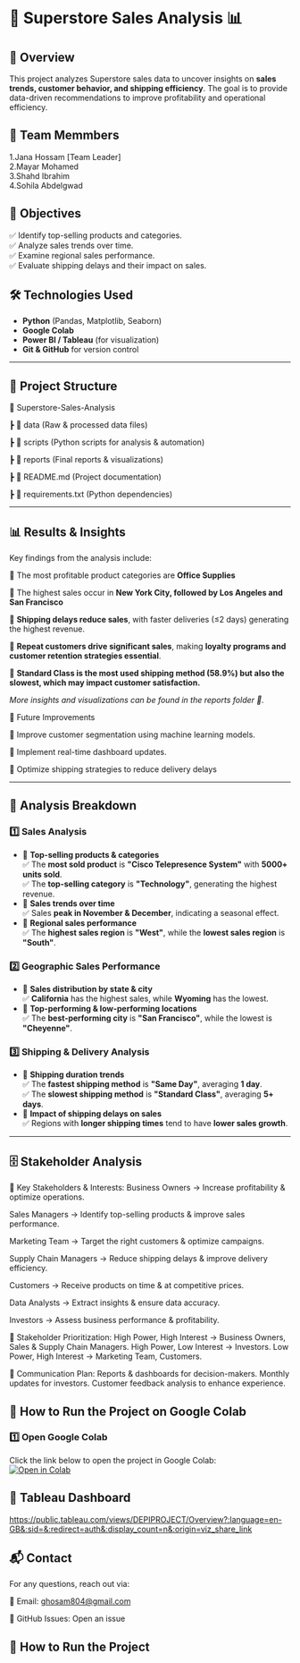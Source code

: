 # 🏪 Superstore Sales Analysis 📊  

## 📌 Overview  
This project analyzes Superstore sales data to uncover insights on **sales trends, customer behavior, and shipping efficiency**. The goal is to provide data-driven recommendations to improve profitability and operational efficiency.  

## 👥 Team Memmbers 
1.Jana Hossam [Team Leader]                                                                                                                                                              
2.Mayar Mohamed                                                                                                                                                                          
3.Shahd Ibrahim                                                                                                                                                                          
4.Sohila Abdelgwad

## 🔹 Objectives  
✅ Identify top-selling products and categories.  
✅ Analyze sales trends over time.  
✅ Examine regional sales performance.  
✅ Evaluate shipping delays and their impact on sales.  

## 🛠️ Technologies Used  
- **Python** (Pandas, Matplotlib, Seaborn)
- **Google Colab**
- **Power BI / Tableau** (for visualization)  
- **Git & GitHub** for version control  
 
---

## 📂 Project Structure  
📁 Superstore-Sales-Analysis

┣ 📂 data (Raw & processed data files)

┣ 📂 scripts (Python scripts for analysis & automation)

┣ 📂 reports (Final reports & visualizations)

┣ 📜 README.md (Project documentation)

┣ 📜 requirements.txt (Python dependencies)

---

## 📊 Results & Insights
Key findings from the analysis include:

📌 The most profitable product categories are **Office Supplies**

📌 The highest sales occur in **New York City, followed by Los Angeles and San Francisco**

📌 **Shipping delays reduce sales**, with faster deliveries (≤2 days) generating the highest revenue.

📌 **Repeat customers drive significant sales**, making **loyalty programs and customer retention strategies essential**.

📌 **Standard Class is the most used shipping method (58.9%) but also the slowest, which may impact customer satisfaction.**

*More insights and visualizations can be found in the reports folder 📂.*

📌 Future Improvements

🔹 Improve customer segmentation using machine learning models.

🔹 Implement real-time dashboard updates.

🔹 Optimize shipping strategies to reduce delivery delays


---

## 🔎 Analysis Breakdown  

### **1️⃣ Sales Analysis**  
- 🔹 **Top-selling products & categories**  
   ✅ The **most sold product** is **"Cisco Telepresence System"** with **5000+ units sold**.  
   ✅ The **top-selling category** is **"Technology"**, generating the highest revenue.  
- 🔹 **Sales trends over time**  
   ✅ Sales **peak in November & December**, indicating a seasonal effect.  
- 🔹 **Regional sales performance**  
   ✅ The **highest sales region** is **"West"**, while the **lowest sales region** is **"South"**.  

### **2️⃣ Geographic Sales Performance**  
- 🔹 **Sales distribution by state & city**  
   ✅ **California** has the highest sales, while **Wyoming** has the lowest.  
- 🔹 **Top-performing & low-performing locations**  
   ✅ The **best-performing city** is **"San Francisco"**, while the lowest is **"Cheyenne"**.  

### **3️⃣ Shipping & Delivery Analysis**  
- 🔹 **Shipping duration trends**  
   ✅ The **fastest shipping method** is **"Same Day"**, averaging **1 day**.  
   ✅ The **slowest shipping method** is **"Standard Class"**, averaging **5+ days**.  
- 🔹 **Impact of shipping delays on sales**  
   ✅ Regions with **longer shipping times** tend to have **lower sales growth**.  

---
## **🗄 Stakeholder Analysis**
 🔹 Key Stakeholders & Interests:
Business Owners → Increase profitability & optimize operations.

Sales Managers → Identify top-selling products & improve sales performance.

Marketing Team → Target the right customers & optimize campaigns.

Supply Chain Managers → Reduce shipping delays & improve delivery efficiency.

Customers → Receive products on time & at competitive prices.

Data Analysts → Extract insights & ensure data accuracy.

Investors → Assess business performance & profitability.

 🔹 Stakeholder Prioritization:
High Power, High Interest → Business Owners, Sales & Supply Chain Managers.
High Power, Low Interest → Investors.
Low Power, High Interest → Marketing Team, Customers.

 🔹 Communication Plan:
Reports & dashboards for decision-makers.
Monthly updates for investors.
Customer feedback analysis to enhance experience.






## 🚀 How to Run the Project on Google Colab  

### **1️⃣ Open Google Colab**  
Click the link below to open the project in Google Colab:  
[![Open in Colab](https://colab.research.google.com/assets/colab-badge.svg)](https://colab.research.google.com/drive/1lPE4-YWzz3I0QSQ5gpJ_cVHtkpxnSlPj?usp=drive_link)   


## 🚀 Tableau Dashboard  
https://public.tableau.com/views/DEPIPROJECT/Overview?:language=en-GB&:sid=&:redirect=auth&:display_count=n&:origin=viz_share_link

## 📬 Contact
For any questions, reach out via:

📩 Email: ghosam804@gmail.com

📌 GitHub Issues: Open an issue

## 🚀 How to Run the Project  












